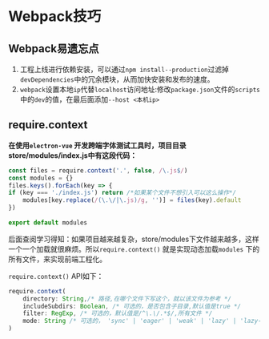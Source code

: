 # Webpack技巧

## Webpack易遗忘点
1. 工程上线进行依赖安装，可以通过`npm install--production`过滤掉`devDependencies`中的冗余模块，从而加快安装和发布的速度。
2. `webpack`设置本地`ip`代替`localhost`访问地址:修改`package.json`文件的`scripts`中的`dev`的值，在最后面添加`--host <本机ip>`

## require.context
**在使用`electron-vue` 开发跨端字体测试工具时，项目目录store/modules/index.js中有这段代码：** 

```javascript
const files = require.context('.', false, /\.js$/)
const modules = {}
files.keys().forEach(key => {
if (key === './index.js') return /*如果某个文件不想引入可以这么操作*/
    modules[key.replace(/(\.\/|\.js)/g, '')] = files(key).default
})
 
export default modules
```
后面查阅学习得知：如果项目越来越复杂，store/modules下文件越来越多，这样一个一个加载就很麻烦。所以`require.context()` 就是实现动态加载`modules` 下的所有文件，来实现前端工程化。

`require.context()` API如下：

```javascript
require.context(
    directory: String,/* 路径,在哪个文件下写这个，就以该文件为参考 */
    includeSubdirs: Boolean, /* 可选的，是否包含子目录,默认值是true */
    filter: RegExp, /* 可选的，默认值是/^\.\/.*$/,所有文件 */
    mode: String /* 可选的， 'sync' | 'eager' | 'weak' | 'lazy' | 'lazy-once' 默认值sync*/
)
``` 